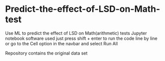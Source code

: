 # Predict-the-effect-of-LSD-on-Math-test
Use ML to predict the effect of LSD on Math(arithmetic) tests
Jupyter notebook software used just press shift + enter to run the code line by line or go to the Cell option in the navbar and select Run All

Repository contains the original data set
